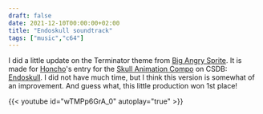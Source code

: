 ```yaml
---
draft: false
date: 2021-12-10T00:00:00+02:00
title: "Endoskull soundtrack"
tags: ["music","c64"]
---
```


I did a little update on the Terminator theme from [Big Angry
Sprite](/posts/big_angry_sprite/). It is made for
[Honcho](https://csdb.dk/scener/?id=34209)'s entry for the [Skull Animation
Compo](https://csdb.dk/event/?id=3135) on CSDB:
[Endoskull](https://csdb.dk/release/?id=211929).  I did not have much time, but
I think this version is somewhat of an improvement. And guess what, this little
production won 1st place!

{{< youtube id="wTMPp6GrA_0" autoplay="true" >}}

